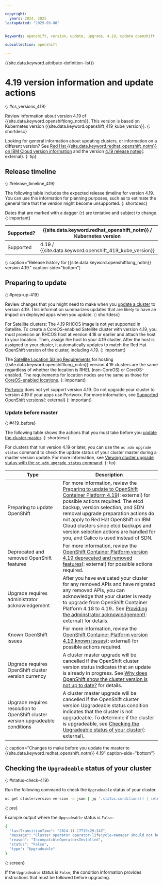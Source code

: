 ```yaml
---

copyright:
  years: 2024, 2025
lastupdated: "2025-09-08"


keywords: openshift, version, update, upgrade, 4.19, update openshift

subcollection: openshift

---
```


{{site.data.keyword.attribute-definition-list}}


# 4.19 version information and update actions
{: #cs_versions_419}

Review information about version 4.19 of {{site.data.keyword.openshiftlong_notm}}. This version is based on Kubernetes version {{site.data.keyword.openshift_419_kube_version}}. 
{: shortdesc}

Looking for general information about updating clusters, or information on a different version? See [Red Hat {{site.data.keyword.redhat_openshift_notm}} on IBM Cloud version information](/docs/openshift?topic=openshift-openshift_versions) and the version [4.19 release notes](https://docs.redhat.com/documentation/openshift_container_platform/4.19/html/release_notes/ocp-4.19-release-notes#ocp-4-17-release-notes){: external}.
{: tip}




## Release timeline 
{: #release_timeline_419}

The following table includes the expected release timeline for version 4.19. You can use this information for planning purposes, such as to estimate the general time that the version might become unsupported. 
{: shortdesc}

Dates that are marked with a dagger (`†`) are tentative and subject to change.
{: important}

| Supported? | {{site.data.keyword.redhat_openshift_notm}} / Kubernetes version | Release date | Unsupported date |
| --- | --- | --- | --- |
| Supported | 4.19 / {{site.data.keyword.openshift_419_kube_version}} | {{site.data.keyword.openshift_419_release_date}} | {{site.data.keyword.openshift_419_unsupported_date}}`†` |
{: caption="Release history for {{site.data.keyword.openshiftlong_notm}} version 4.19." caption-side="bottom"}


## Preparing to update
{: #prep-up-419}

Review changes that you might need to make when you [update a cluster](/docs/openshift?topic=openshift-update) to version 4.19. This information summarizes updates that are likely to have an impact on deployed apps when you update.
{: shortdesc}

For Satellite clusters: The 4.19 RHCOS image is not yet supported in Satellite. To create a CoreOS-enabled Satellite cluster with version 4.19, you must provision an RHCOS host at version 4.18 or earlier and attach the host to your location. Then, assign the host to your 4.19 cluster. After the host is assigned to your cluster, it automatically updates to match the Red Hat OpenShift version of the cluster, including 4.19. 
{: important}

The [Satellite Location Sizing Requirements](/docs/satellite?topic=satellite-location-sizing) for hosting {{site.data.keyword.openshiftlong_notm}} version 4.19 clusters are the same regardless of whether the location is RHEL (non-CoreOS) or CoreOS-enabled. The requirements for location nodes are the same as those for [CoreOS-enabled locations](/docs/satellite?topic=satellite-location-sizing#control-plane-how-many-clusters-rhcos).
{: important}

[Portworx](/docs/containers?topic=containers-storage_portworx_about) does not yet support version 4.19. Do not upgrade your cluster to version 4.19 if your apps use Portworx. For more information, see [Supported OpenShift versions](https://docs.portworx.com/portworx-enterprise/platform/openshift/ocp-ibm-cloud/before-you-begin#supported-openshift-versions){: external}
{: important}


### Update before master
{: #419_before}

The following table shows the actions that you must take before you [update the cluster master](/docs/openshift?topic=openshift-update#master).
{: shortdesc}

For clusters that run version 4.19 or later, you can use the `oc adm upgrade status` command to check the update status of your cluster master during a master version update. For more information, see [Viewing cluster upgrade status with the `oc adm upgrade status` command](/docs/openshift?topic=openshift-upgrade-status).
{: tip}

| Type | Description |
| ---- | ---- |
| Preparing to update OpenShift | For more information, review the [Preparing to update to OpenShift Container Platform 4.19](https://docs.redhat.com/en/documentation/openshift_container_platform/4.19/html/updating_clusters/preparing-to-update-a-cluster){: external} for possible actions required. The etcd backup, version selection, and SDN removal upgrade preparation actions do not apply to Red Hat OpenShift on IBM Cloud clusters since etcd backups and version selection actions are handled for you, and Calico is used instead of SDN. |
| Deprecated and removed OpenShift features | For more information, review the [OpenShift Container Platform version 4.19 deprecated and removed features](https://docs.redhat.com/en/documentation/openshift_container_platform/4.19/html/release_notes/ocp-4-19-release-notes#ocp-4-19-deprecated-removed-features_release-notes){: external} for possible actions required. |
| Upgrade requires administrator acknowledgement | After you have evaluated your cluster for any removed APIs and have migrated any removed APIs, you can acknowledge that your cluster is ready to upgrade from OpenShift Container Platform 4.18 to 4.19.. See [Providing the adminstrator acknowledgement](https://docs.redhat.com/en/documentation/openshift_container_platform/4.19/html/updating_clusters/preparing-to-update-a-cluster#update-preparing-ack_updating-cluster-prepare){: external} for details. |
| Known OpenShift issues | For more information, review the [OpenShift Container Platform version 4.19 known issues](https://docs.redhat.com/en/documentation/openshift_container_platform/4.19/html/release_notes/ocp-4-19-release-notes#ocp-4-19-known-issues_release-notes){: external} for possible actions required. |
| Upgrade requires OpenShift cluster version currency | A cluster master upgrade will be cancelled if the OpenShift cluster version status indicates that an update is already in progress. See [Why does OpenShift show the cluster version is not up to date?](https://cloud.ibm.com/docs/openshift?topic=openshift-ts-cluster-version-downlevel) for details. |
| Upgrade requires resolution to OpenShift cluster version upgradeable conditions | A cluster master upgrade will be cancelled if the OpenShift cluster version Upgradeable status condition indicates that the cluster is not upgradeable. To determine if the cluster is upgradeable, see [Checking the Upgradeable status of your cluster](https://cloud.ibm.com/docs/openshift?topic=openshift-cs_versions_418#status-check-419){: external}. |
{: caption="Changes to make before you update the master to {{site.data.keyword.redhat_openshift_notm}} 4.19" caption-side="bottom"}



## Checking the `Upgradeable` status of your cluster
{: #status-check-419}

Run the following command to check the `Upgradeable` status of your cluster.

```sh
oc get clusterversion version -o json | jq '.status.conditions[] | select(.type == "Upgradeable")'
```
{: pre}

Example output where the `Upgradeable` status is `False`.

```sh
{
  "lastTransitionTime": "2024-11-17T19:29:34Z",
  "message": "Cluster operator operator-lifecycle-manager should not be upgraded between minor versions: ClusterServiceVersions blocking cluster upgrade: default/test is incompatible with OpenShift minor versions greater than 4.16",
  "reason": "IncompatibleOperatorsInstalled",
  "status": "False",
  "type": "Upgradeable"
}
```
{: screen}

If the `Upgradeable` status is `False`, the condition information provides instructions that must be followed before upgrading.
